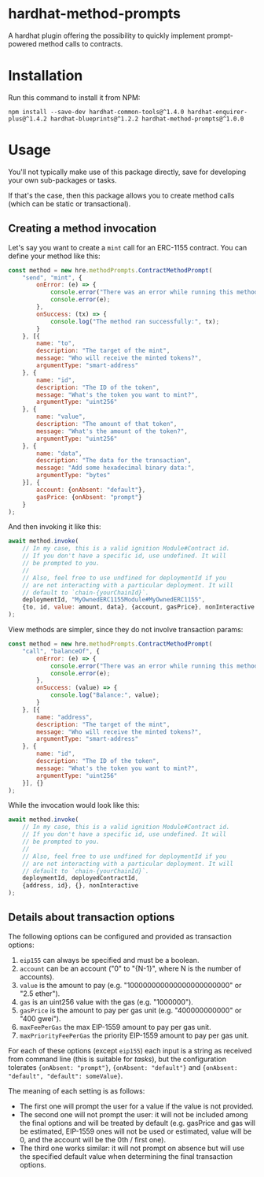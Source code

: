 # hardhat-method-prompts
A hardhat plugin offering the possibility to quickly implement prompt-powered method calls to contracts.

# Installation
Run this command to install it from NPM:

```shell
npm install --save-dev hardhat-common-tools@^1.4.0 hardhat-enquirer-plus@^1.4.2 hardhat-blueprints@^1.2.2 hardhat-method-prompts@^1.0.0
```

# Usage
You'll not typically make use of this package directly, save for developing your own sub-packages or tasks.

If that's the case, then this package allows you to create method calls (which can be static or transactional).

## Creating a method invocation
Let's say you want to create a `mint` call for an ERC-1155 contract. You can define your method like this:

```javascript
const method = new hre.methodPrompts.ContractMethodPrompt(
    "send", "mint", {
        onError: (e) => {
            console.error("There was an error while running this method");
            console.error(e);
        },
        onSuccess: (tx) => {
            console.log("The method ran successfully:", tx);
        }
    }, [{
        name: "to",
        description: "The target of the mint",
        message: "Who will receive the minted tokens?",
        argumentType: "smart-address"
    }, {
        name: "id",
        description: "The ID of the token",
        message: "What's the token you want to mint?",
        argumentType: "uint256"
    }, {
        name: "value",
        description: "The amount of that token",
        message: "What's the amount of the token?",
        argumentType: "uint256"
    }, {
        name: "data",
        description: "The data for the transaction",
        message: "Add some hexadecimal binary data:",
        argumentType: "bytes"
    }], {
        account: {onAbsent: "default"},
        gasPrice: {onAbsent: "prompt"}
    }
);
```

And then invoking it like this:

```javascript
await method.invoke(
    // In my case, this is a valid ignition Module#Contract id.
    // If you don't have a specific id, use undefined. It will
    // be prompted to you.
    //
    // Also, feel free to use undfined for deploymentId if you
    // are not interacting with a particular deployment. It will
    // default to `chain-{yourChainId}`.
    deploymentId, "MyOwnedERC1155Module#MyOwnedERC1155",
    {to, id, value: amount, data}, {account, gasPrice}, nonInteractive
);
```

View methods are simpler, since they do not involve transaction params:

```javascript
const method = new hre.methodPrompts.ContractMethodPrompt(
    "call", "balanceOf", {
        onError: (e) => {
            console.error("There was an error while running this method");
            console.error(e);
        },
        onSuccess: (value) => {
            console.log("Balance:", value);
        }
    }, [{
        name: "address",
        description: "The target of the mint",
        message: "Who will receive the minted tokens?",
        argumentType: "smart-address"
    }, {
        name: "id",
        description: "The ID of the token",
        message: "What's the token you want to mint?",
        argumentType: "uint256"
    }], {}
);
```

While the invocation would look like this:

```javascript
await method.invoke(
    // In my case, this is a valid ignition Module#Contract id.
    // If you don't have a specific id, use undefined. It will
    // be prompted to you.
    //
    // Also, feel free to use undfined for deploymentId if you
    // are not interacting with a particular deployment. It will
    // default to `chain-{yourChainId}`.
    deploymentId, deployedContractId,
    {address, id}, {}, nonInteractive
);
```

## Details about transaction options
The following options can be configured and provided as transaction options:

1. `eip155` can always be specified and must be a boolean.
2. `account` can be an account ("0" to "{N-1}", where N is the number of accounts).
3. `value` is the amount to pay (e.g. "100000000000000000000000" or "2.5 ether").
4. `gas` is an uint256 value with the gas (e.g. "1000000").
5. `gasPrice` is the amount to pay per gas unit (e.g. "400000000000" or "400 gwei").
6. `maxFeePerGas` the max EIP-1559 amount to pay per gas unit.
7. `maxPriorityFeePerGas` the priority EIP-1559 amount to pay per gas unit.

For each of these options (except `eip155`) each input is a string as received
from command line (this is suitable for _tasks_), but the configuration tolerates
`{onAbsent: "prompt"}`, `{onAbsent: "default"}` and `{onAbsent: "default", "default": someValue}`.

The meaning of each setting is as follows:

- The first one will prompt the user for a value if the value is not provided.
- The second one will not prompt the user: it will not be included among the final
  options and will be treated by default (e.g. gasPrice and gas will be estimated,
  EIP-1559 ones will not be used or estimated, value will be 0, and the account
  will be the 0th / first one).
- The third one works similar: it will not prompt on absence but will use the
  specified default value when determining the final transaction options.